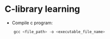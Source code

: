 # C-library learning

- Compile c program:
```c
    gcc <file_path> -o <executable_file_name>
```


